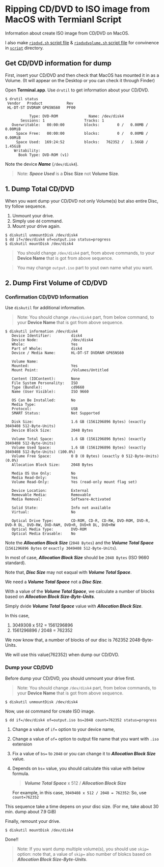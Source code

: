 # Ripping CD/DVD to ISO image from MacOS with Termianl Script

Information about create ISO image from CD/DVD on MacOS.

I also make [`ripdvd.sh` script file](https://github.com/JinQ-git/DVDRipForMac/blob/main/script/ripdvd.sh) & [`ripdvdvolume.sh` script file](https://github.com/JinQ-git/DVDRipForMac/blob/main/script/ripdvdvolume.sh) for convinence in [`script`](https://github.com/JinQ-git/DVDRipForMac/blob/main/script) directory.

## Get CD/DVD information for dump

First, insert your CD/DVD and then check that MacOS has mounted it in as a Volume. (It will appear on the Desktop or you can check it through Finder)

Open **Terminal.app**. Use `drutil` to get information about your CD/DVD.

```
$ drutil status
 Vendor   Product           Rev 
 HL-DT-ST DVDRAM GP65NS60   PF00

           Type: DVD-ROM              Name: /dev/disk4
       Sessions: 1                  Tracks: 1 
   Overwritable:   00:00:00         blocks:        0 /   0.00MB /   0.00MiB
     Space Free:   00:00:00         blocks:        0 /   0.00MB /   0.00MiB
     Space Used:  169:24:52         blocks:   762352 /   1.56GB /   1.45GiB
    Writability: 
      Book Type: DVD-ROM (v1)
```

Note the device _**Name**_ (`/dev/disk4`).

> Note: _**Space Used**_ is a **Disc Size** not **Volume Size**.

## 1. Dump Total CD/DVD

When you want dump your CD/DVD not only Volume(s) but also entire Disc, try follow sequence.

1. Unmount your drive.
1. Simply use `dd` command.
1. Mount your drive again.

```
$ diskutil unmountDisk /dev/disk4
$ dd if=/dev/disk4 of=output.iso status=progress
$ diskutil mountDisk /dev/disk4
```

> You should change `/dev/disk4` part, from above commands, to your **Device Name** that is got from above sequence.

> You may change `output.iso` part to yout own name what you want.


## 2. Dump First Volume of CD/DVD

### Confirmation CD/DVD Information

Use `diskutil` for additional information.

> Note: You should change `/dev/disk4` part, from below command, to your **Device Name** that is got from above sequence.

```
$ diskutil information /dev/disk4
   Device Identifier:         disk4
   Device Node:               /dev/disk4
   Whole:                     Yes
   Part of Whole:             disk4
   Device / Media Name:       HL-DT-ST DVDRAM GP65NS60

   Volume Name:               
   Mounted:                   Yes
   Mount Point:               /Volumes/Untitled

   Content (IOContent):       None
   File System Personality:   ISO
   Type (Bundle):             cd9660
   Name (User Visible):       ISO 9660

   OS Can Be Installed:       No
   Media Type:                
   Protocol:                  USB
   SMART Status:              Not Supported

   Disk Size:                 1.6 GB (1561296896 Bytes) (exactly 3049408 512-Byte-Units)
   Device Block Size:         2048 Bytes

   Volume Total Space:        1.6 GB (1561296896 Bytes) (exactly 3049408 512-Byte-Units)
   Volume Used Space:         1.6 GB (1561296896 Bytes) (exactly 3049408 512-Byte-Units) (100.0%)
   Volume Free Space:         0 B (0 Bytes) (exactly 0 512-Byte-Units) (0.0%)
   Allocation Block Size:     2048 Bytes

   Media OS Use Only:         No
   Media Read-Only:           Yes
   Volume Read-Only:          Yes (read-only mount flag set)

   Device Location:           External
   Removable Media:           Removable
   Media Removal:             Software-Activated

   Solid State:               Info not available
   Virtual:                   No

   Optical Drive Type:        CD-ROM, CD-R, CD-RW, DVD-ROM, DVD-R, DVD-R DL, DVD-RW, DVD-RAM, DVD+R, DVD+R DL, DVD+RW
   Optical Media Type:        DVD-ROM
   Optical Media Erasable:    No
```

Note the _**Allocation Block Size**_ (`2048 Bytes`) and the _**Volume Total Space**_ (`1561296896 Bytes` or `exactly 3049408 512-Byte-Units`).

In most of case, _**Allocation Block Size**_  should be `2048 Bytes` (ISO 9660 standard).

Note that, _**Disc Size**_ may not eaqual with _**Volume Total Space**_. 

We need a _**Volume Total Space**_ not a _**Disc Size**_.

With a value of the _**Volume Total Space**_, we calculate a number of blocks based on _**Allocation Block Size-Byte-Units**_.

Simply dvide _**Volume Total Space**_ value with _**Allocation Block Size**_.

In this case,

1. 3049308 x 512 = 1561296896
1. 1561296896 / 2048 = 762352

We now know that, a number of blocks of our disc is 762352 2048-Byte-Units.

We will use this value(762352) when dump our CD/DVD.

### Dump your CD/DVD

Before dump your CD/DVD, you should unmount your drive first.

> Note: You should change `/dev/disk4` part, from below commands, to your **Device Name** that is got from above sequence.

```
$ diskutil unmountDisk /dev/disk4
```

Now, use `dd` command for create ISO image.

```
$ dd if=/dev/disk4 of=output.iso bs=2048 count=762352 status=progress
```

1. Change a value of `if=` option to your device name,
1. Change a value of `of=` option to output file name that you want with `.iso` extension
1. Fix a value of `bs=` to `2048` or you can change it to _**Allocation Block Size**_ value.
1. Depends on `bs=` value, you should calculate this value with below formula.
   > _**Volume Total Space**_ x 512 / _**Allocation Block Size**_

   For example, in this case, `3049408 x 512 / 2048 = 762352`: So, use `count=762352`

This sequence take a time depens on your disc size. (For me, take about 30 min. dump about 7.9 GiB)

Finally, remount your drive.

```
$ diskutil mountDisk /dev/disk4
```

Done!!

> Note: If you want dump multiple volume(s), you should use `skip=` option: note that, a value of `skip=` also number of blokcs  based on _**Allocation Block Size-Byte-Units**_.
